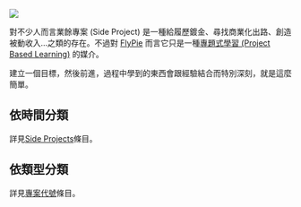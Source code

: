 ![](#knowledge-and-experience.webp)

對不少人而言業餘專案 (Side Project) 是一種給履歷鍍金、尋找商業化出路、創造被動收入...之類的存在。不過對 [FlyPie](#FlyPie) 而言它只是一種[專題式學習 (Project Based Learning)](https://en.wikipedia.org/wiki/Project-based_learning) 的媒介。

建立一個目標，然後前進，過程中學到的東西會跟經驗結合而特別深刻，就是這麼簡單。

## 依時間分類

詳見[Side Projects](<#Side Projects>)條目。

## 依類型分類

詳見[專案代號](<#Named Projects>)條目。